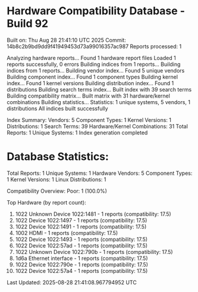 # Hardware Compatibility Database - Build 92

Built on: Thu Aug 28 21:41:10 UTC 2025
Commit: 14b8c2b9bd9dd9f41949453d73a99016357ac987
Reports processed: 1

Analyzing hardware reports...
Found 1 hardware report files
Loaded 1 reports successfully, 0 errors
Building indices from 1 reports...
Building indices from 1 reports...
Building vendor index...
   Found 5 unique vendors
Building component index...
   Found 1 component types
Building kernel index...
   Found 1 kernel versions
Building distribution index...
   Found 1 distributions
Building search terms index...
   Built index with 39 search terms
Building compatibility matrix...
   Built matrix with 31 hardware/kernel combinations
Building statistics...
   Statistics: 1 unique systems, 5 vendors, 1 distributions
All indices built successfully

Index Summary:
   Vendors: 5
   Component Types: 1
   Kernel Versions: 1
   Distributions: 1
   Search Terms: 39
   Hardware/Kernel Combinations: 31
   Total Reports: 1
   Unique Systems: 1
Index generation completed

Database Statistics:
========================
Total Reports: 1
Unique Systems: 1
Hardware Vendors: 5
Component Types: 1
Kernel Versions: 1
Linux Distributions: 1

Compatibility Overview:
  Poor: 1 (100.0%)

Top Hardware (by report count):
  1. 1022 Unknown Device 1022:1481 - 1 reports (compatibility: 17.5)
  2. 1022 Device 1022:1497 - 1 reports (compatibility: 17.5)
  3. 1022 Device 1022:1491 - 1 reports (compatibility: 17.5)
  4. 1002 HDMI - 1 reports (compatibility: 17.5)
  5. 1022 Device 1022:1493 - 1 reports (compatibility: 17.5)
  6. 1022 Device 1022:57ad - 1 reports (compatibility: 17.5)
  7. 1022 Unknown Device 1022:790b - 1 reports (compatibility: 17.5)
  8. 1d6a Ethernet interface - 1 reports (compatibility: 17.5)
  9. 1022 Device 1022:790e - 1 reports (compatibility: 17.5)
  10. 1022 Device 1022:57a4 - 1 reports (compatibility: 17.5)

Last Updated: 2025-08-28 21:41:08.967794952 UTC

